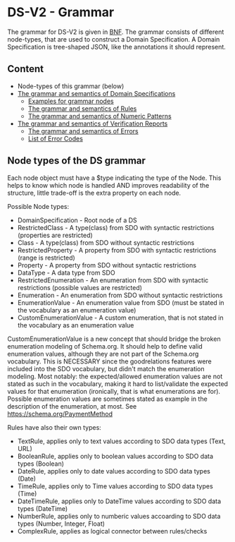 # DS-V2 - Grammar

The grammar for DS-V2 is given in [BNF](https://en.wikipedia.org/wiki/Backus%E2%80%93Naur_form). The grammar consists of different node-types, that are used to construct a Domain Specification. A Domain Specification is tree-shaped JSON, like the annotations it should represent.

## Content

* Node-types of this grammar (below)
* [The grammar and semantics of Domain Specifications](DomainSpecification/README.md)
  * [Examples for grammar nodes](./DomainSpecification/Examples)
  * [The grammar and semantics of Rules](Rules/README.md)  
  * [The grammar and semantics of Numeric Patterns](NumericPattern/README.md)  
* [The grammar and semantics of Verification Reports](VerificationReport/README.md)
    * [The grammar and semantics of Errors](./VerificationReport/Error.md)
    * [List of Error Codes](./VerificationReport/ErrorCodes.md)


## Node types of the DS grammar

Each node object must have a $type indicating the type of the Node. This helps to know which node is handled AND improves readability of the structure, little trade-off is the extra property on each node.

Possible Node types:

*   DomainSpecification - Root node of a DS
*   RestrictedClass - A type(class) from SDO with syntactic restrictions (properties are restricted)
*   Class - A type(class) from SDO without syntactic restrictions
*   RestrictedProperty - A property from SDO with syntactic restrictions (range is restricted)
*   Property - A property from SDO without syntactic restrictions
*   DataType - A data type from SDO
*   RestrictedEnumeration - An enumeration from SDO with syntactic restrictions (possible values are restricted)
*   Enumeration - An enumeration from SDO without syntactic restrictions
*   EnumerationValue - An enumeration value from SDO (must be stated in the vocabulary as an enumeration value)
*   CustomEnumerationValue - A custom enumeration, that is not stated in the vocabulary as an enumeration value

CustomEnumerationValue is a new concept that should bridge the broken enumeration modeling of Schema.org. It should help to define valid enumeration values, although they are not part of the Schema.org vocabulary.
This is NECESSARY since the goodrelations features were included into the SDO vocabulary, but didn't match the enumeration modeling. Most notably: the expected/allowed enumeration values are not stated as such in the vocabulary, making it hard to list/validate the expected values for that enumeration (ironically, that is what enumerations are for). Possible enumeration values are sometimes stated as example in the description of the enumeration, at most. See https://schema.org/PaymentMethod

Rules have also their own types:

*   TextRule, applies only to text values according to SDO data types (Text, URL)
*   BooleanRule, applies only to boolean values according to SDO data types (Boolean)
*   DateRule, applies only to date values according to SDO data types (Date)
*   TimeRule, applies only to Time values according to SDO data types (Time)
*   DateTimeRule, applies only to DateTime values according to SDO data types (DateTime)
*   NumberRule, applies only to numberic values accoarding to SDO data types (Number, Integer, Float)
*   ComplexRule, applies as logical connector between rules/checks




